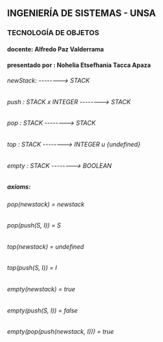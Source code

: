 ## INGENIERÍA DE SISTEMAS - UNSA
### TECNOLOGÍA DE OBJETOS
#### docente: Alfredo Paz Valderrama
#### presentado por : Nohelia Etsefhania Tacca Apaza



###### newStack:                 --------> STACK
###### push    : STACK x INTEGER --------> STACK
###### pop     : STACK           --------> STACK
###### top     : STACK           --------> INTEGER u {undefined}
###### empty   : STACK           --------> BOOLEAN

##### axioms:
###### pop(newstack) = newstack                
###### pop(push(S, I)) = S                     
###### top(newstack) = undefined               
###### top(push(S, I)) = I                     
###### empty(newstack) = true                  
###### empty(push(S, I)) = false               
###### empty(pop(push(newstack, I))) = true    

